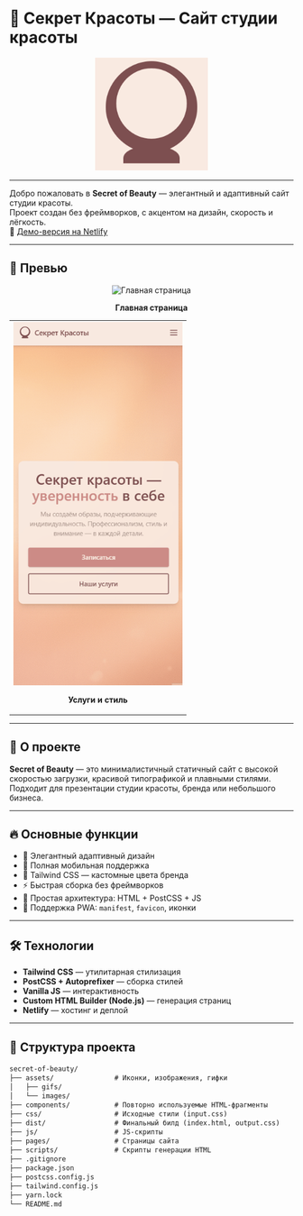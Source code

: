 # 💄 Секрет Красоты — Сайт студии красоты

<div align="center">
  <img src="./assets/web-app-manifest-512x512.png" alt="Secret of Beauty Logo" width="200" />
</div>

---

Добро пожаловать в **Secret of Beauty** — элегантный и адаптивный сайт студии красоты.  
Проект создан без фреймворков, с акцентом на дизайн, скорость и лёгкость.  
🔗 [Демо-версия на Netlify](https://secret-of-beauty.netlify.app)

---

## 🎥 Превью

<div align="center">
  <img src="./assets/gifs/secret-of-beauty1.gif" alt="Главная страница" width="600" />
  <p><strong>Главная страница</strong></p>
</div>

<table align="center">
  <tr>
    <td align="center">
      <img src="./assets/gifs/secret-of-beauty2.gif" alt="Услуги и стиль" width="300" />
      <p><strong>Услуги и стиль</strong></p>
    </td>
  </tr>
</table>

---

## 🚀 О проекте

**Secret of Beauty** — это минималистичный статичный сайт с высокой скоростью загрузки, красивой типографикой и плавными стилями.  
Подходит для презентации студии красоты, бренда или небольшого бизнеса.

---

## 🔥 Основные функции

- 🎨 Элегантный адаптивный дизайн
- 📱 Полная мобильная поддержка
- 🌈 Tailwind CSS — кастомные цвета бренда
- ⚡ Быстрая сборка без фреймворков
- 🧠 Простая архитектура: HTML + PostCSS + JS
- 🔗 Поддержка PWA: `manifest`, `favicon`, иконки

---

## 🛠️ Технологии

- **Tailwind CSS** — утилитарная стилизация
- **PostCSS + Autoprefixer** — сборка стилей
- **Vanilla JS** — интерактивность
- **Custom HTML Builder (Node.js)** — генерация страниц
- **Netlify** — хостинг и деплой

---

## 📂 Структура проекта

```text
secret-of-beauty/
├── assets/               # Иконки, изображения, гифки
│   ├── gifs/
│   └── images/
├── components/           # Повторно используемые HTML-фрагменты
├── css/                  # Исходные стили (input.css)
├── dist/                 # Финальный билд (index.html, output.css)
├── js/                   # JS-скрипты
├── pages/                # Страницы сайта
├── scripts/              # Скрипты генерации HTML
├── .gitignore
├── package.json
├── postcss.config.js
├── tailwind.config.js
├── yarn.lock
└── README.md
